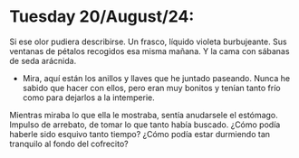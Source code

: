 # Tuesday 20/August/24:

Si ese olor pudiera describirse. Un frasco, líquido violeta burbujeante. Sus
ventanas de pétalos recogidos esa misma mañana. Y la cama con sábanas de seda
arácnida.

- Mira, aquí están los anillos y llaves que he juntado paseando. Nunca he
  sabido que hacer con ellos, pero eran muy bonitos y tenían tanto frío como
  para dejarlos a la intemperie.

Mientras miraba lo que ella le mostraba, sentía anudarsele el estómago. Impulso
de arrebato, de tomar lo que tanto había buscado. ¿Cómo podía haberle sido
esquivo tanto tiempo? ¿Cómo podía estar durmiendo tan tranquilo al fondo del
cofrecito?




